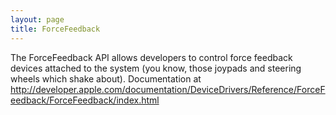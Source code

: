 ```yaml
---
layout: page
title: ForceFeedback
---
```




The ForceFeedback API allows developers to control force feedback devices attached to the system (you know, those joypads and steering wheels which shake about). Documentation at http://developer.apple.com/documentation/DeviceDrivers/Reference/ForceFeedback/ForceFeedback/index.html

